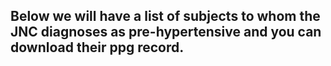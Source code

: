 ## Below we will have a list of subjects to whom the JNC diagnoses as pre-hypertensive and you can download their ppg record.
